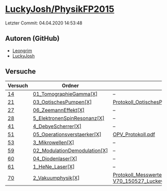 # [LuckyJosh/PhysikFP2015](https://github.com/LuckyJosh/PhysikFP2015)

Letzter Commit: 04.04.2020 14:53:48

## Autoren (GitHub)
- [Leongrim](https://github.com/Leongrim)
- [LuckyJosh](https://github.com/LuckyJosh)

## Versuche

|       Versuch        |                                                        Ordner                                                        |                                                                                                                                                                                         PDFs                                                                                                                                                                                          |
|----------------------|----------------------------------------------------------------------------------------------------------------------|---------------------------------------------------------------------------------------------------------------------------------------------------------------------------------------------------------------------------------------------------------------------------------------------------------------------------------------------------------------------------------------|
|[14](../../versuch/14)|[01_TomographieGamma[X]](https://github.com/LuckyJosh/PhysikFP2015/tree/master/01_TomographieGamma%5BX%5D)            |–                                                                                                                                                                                                                                                                                                                                                                                      |
|[21](../../versuch/21)|[03_OptischesPumpen[X]](https://github.com/LuckyJosh/PhysikFP2015/tree/master/03_OptischesPumpen%5BX%5D)              |[Protokoll_OptischesPumpen_Luckey_Wollenberg.pdf](https://docs.google.com/viewer?url=https://raw.githubusercontent.com/LuckyJosh/PhysikFP2015/master/03_OptischesPumpen%5BX%5D/Protokoll_OptischesPumpen_Luckey_Wollenberg.pdf)                                                                                                                                                        |
|[27](../../versuch/27)|[06_ZeemannEffekt[X]](https://github.com/LuckyJosh/PhysikFP2015/tree/master/06_ZeemannEffekt%5BX%5D)                  |–                                                                                                                                                                                                                                                                                                                                                                                      |
|[28](../../versuch/28)|[5_ElektronenSpinResonanz[X]](https://github.com/LuckyJosh/PhysikFP2015/tree/master/5_ElektronenSpinResonanz%5BX%5D)  |–                                                                                                                                                                                                                                                                                                                                                                                      |
|[41](../../versuch/41)|[4_DebyeScherrer[X]](https://github.com/LuckyJosh/PhysikFP2015/tree/master/4_DebyeScherrer%5BX%5D)                    |–                                                                                                                                                                                                                                                                                                                                                                                      |
|[51](../../versuch/51)|[05_Operationsverstaerker[X]](https://github.com/LuckyJosh/PhysikFP2015/tree/master/05_Operationsverstaerker%5BX%5D)  |[OPV_Protokoll.pdf](https://docs.google.com/viewer?url=https://raw.githubusercontent.com/LuckyJosh/PhysikFP2015/master/05_Operationsverstaerker%5BX%5D/OPV_Protokoll.pdf)                                                                                                                                                                                                              |
|[53](../../versuch/53)|[3_Mikrowellen[X]](https://github.com/LuckyJosh/PhysikFP2015/tree/master/3_Mikrowellen%5BX%5D)                        |–                                                                                                                                                                                                                                                                                                                                                                                      |
|[59](../../versuch/59)|[02_ModulationDemodulation[X]](https://github.com/LuckyJosh/PhysikFP2015/tree/master/02_ModulationDemodulation%5BX%5D)|–                                                                                                                                                                                                                                                                                                                                                                                      |
|[60](../../versuch/60)|[04_Diodenlaser[X]](https://github.com/LuckyJosh/PhysikFP2015/tree/master/04_Diodenlaser%5BX%5D)                      |–                                                                                                                                                                                                                                                                                                                                                                                      |
|[61](../../versuch/61)|[1_HeNe_Laser[X]](https://github.com/LuckyJosh/PhysikFP2015/tree/master/1_HeNe_Laser%5BX%5D)                          |–                                                                                                                                                                                                                                                                                                                                                                                      |
|[70](../../versuch/70)|[2_Vakuumphysik[X]](https://github.com/LuckyJosh/PhysikFP2015/tree/master/2_Vakuumphysik%5BX%5D)                      |[Protokoll_Messwerte.pdf](https://docs.google.com/viewer?url=https://raw.githubusercontent.com/LuckyJosh/PhysikFP2015/master/2_Vakuumphysik%5BX%5D/Protokoll_Messwerte.pdf)<br/>[V70_150527_Luckey_Wollenberg_Kor1.pdf](https://docs.google.com/viewer?url=https://raw.githubusercontent.com/LuckyJosh/PhysikFP2015/master/2_Vakuumphysik%5BX%5D/V70_150527_Luckey_Wollenberg_Kor1.pdf)|
